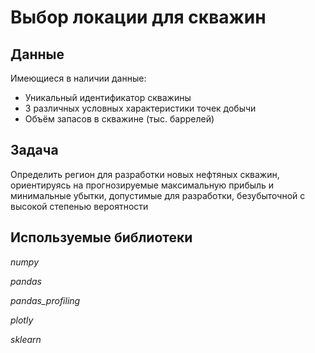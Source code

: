 # Выбор локации для скважин

## Данные

Имеющиеся в наличии данные:

- Уникальный идентификатор скважины
- 3 различных условных характеристики точек добычи
- Объём запасов в скважине (тыс. баррелей)

## Задача

Определить регион для разработки новых нефтяных скважин, ориентируясь на прогнозируемые максимальную прибыль и минимальные убытки, допустимые для разработки, безубыточной с высокой степенью вероятности

## Используемые библиотеки

*numpy*

*pandas*

*pandas_profiling*

*plotly*

*sklearn*
